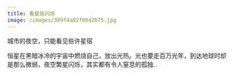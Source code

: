 ```yaml
---
title: 看星辰闪烁
image: /images/389f4a82f08d2675.jpg
---
```



城市的夜空，只能看见些许星宿 

恒星在黑暗冰冷的宇宙中燃烧自己，放出光热。光也要走百万光年，到达地球时却是那么微弱，夜空繁星闪烁，其实都有令人窒息的孤独..

